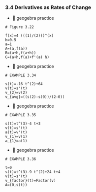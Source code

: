 ### 3.4 Derivatives as Rates of Change


- 🎯 geogebra practice 

```
# Figure 3.22

f(x)=4 (((1)/(2)))^(x)
h=0.5
a=1
A=(a,f(a))
B=(a+h,f(a+h))
C=(a+h,f(a)+f'(a) h)
```


- 🎯 geogebra practice 

```
# EXAMPLE 3.34

s(t)=-16 t^(2)+64
v(t)=s'(t)
v_{2}=v(2)
v_{avg}=((s(2)-s(0))/(2-0))
```


- 🎯 geogebra practice 

```
# EXAMPLE 3.35

s(t)=t^(3)-4 t+3
v(t)=s'(t)
a(t)=v'(t)
v_{1}=v(1)
a_{1}=a(1)
```


- 🎯 geogebra practice 

```
# EXAMPLE 3.36

t=0
s(t)=t^(3)-9 t^(2)+24 t+4
v(t)=s'(t)
v_{factor}(t)=Factor(v)
A=(0,s(t))
```


